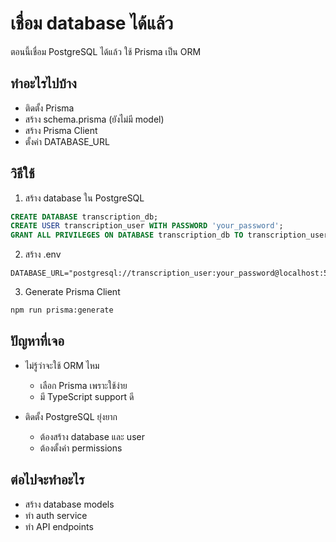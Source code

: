 # เชื่อม database ได้แล้ว

ตอนนี้เชื่อม PostgreSQL ได้แล้ว ใช้ Prisma เป็น ORM

## ทำอะไรไปบ้าง

- ติดตั้ง Prisma
- สร้าง schema.prisma (ยังไม่มี model)
- สร้าง Prisma Client
- ตั้งค่า DATABASE_URL

## วิธีใช้

1. สร้าง database ใน PostgreSQL
```sql
CREATE DATABASE transcription_db;
CREATE USER transcription_user WITH PASSWORD 'your_password';
GRANT ALL PRIVILEGES ON DATABASE transcription_db TO transcription_user;
```

2. สร้าง .env
```
DATABASE_URL="postgresql://transcription_user:your_password@localhost:5432/transcription_db"
```

3. Generate Prisma Client
```bash
npm run prisma:generate
```

## ปัญหาที่เจอ

- ไม่รู้ว่าจะใช้ ORM ไหม
  - เลือก Prisma เพราะใช้ง่าย
  - มี TypeScript support ดี
  
- ติดตั้ง PostgreSQL ยุ่งยาก
  - ต้องสร้าง database และ user
  - ต้องตั้งค่า permissions

## ต่อไปจะทำอะไร

- สร้าง database models
- ทำ auth service
- ทำ API endpoints
